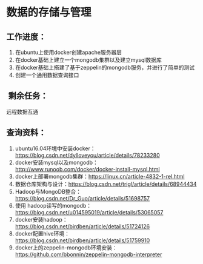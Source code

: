 #  数据的存储与管理
##  工作进度：
1. 在ubuntu上使用docker创建apache服务器层                
2. 在docker基础上建立一个mongodb集群以及建立mysql数据库  
3. 在docker基础上搭建了基于zeppelin的mongodb服务，并进行了简单的测试
4. 创建一个通用数据查询接口

##  剩余任务：
远程数据互通

##  查询资料：
1. ubuntu16.04环境中安装docker：https://blog.csdn.net/dylloveyou/article/details/78233280
2. docker安装mysql以及mongodb：http://www.runoob.com/docker/docker-install-mysql.html
3. docker上部署mongodb集群：https://linux.cn/article-4832-1-rel.html
4. 数据仓库架构与设计：https://blog.csdn.net/trigl/article/details/68944434
5. Hadoop与MongoDB整合：https://blog.csdn.net/Dr_Guo/article/details/51698757
6. 使用 hadoop读写的mongodb：https://blog.csdn.net/u014595019/article/details/53065057
7. docker安装hadoop：https://blog.csdn.net/birdben/article/details/51724126
8. docker配置hive环境：https://blog.csdn.net/birdben/article/details/51759910
7. docker上的zeppelin-mongodb环境安装：https://github.com/bbonnin/zeppelin-mongodb-interpreter
